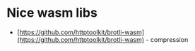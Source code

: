 # Nice wasm libs

- [https://github.com/httptoolkit/brotli-wasm](https://github.com/httptoolkit/brotli-wasm) - compression
